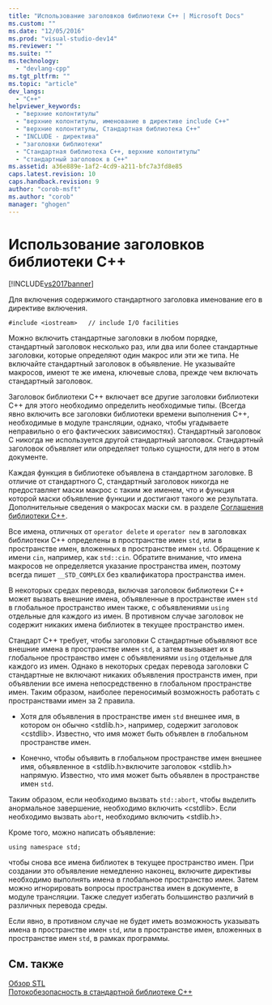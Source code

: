 ```yaml
---
title: "Использование заголовков библиотеки C++ | Microsoft Docs"
ms.custom: ""
ms.date: "12/05/2016"
ms.prod: "visual-studio-dev14"
ms.reviewer: ""
ms.suite: ""
ms.technology: 
  - "devlang-cpp"
ms.tgt_pltfrm: ""
ms.topic: "article"
dev_langs: 
  - "C++"
helpviewer_keywords: 
  - "верхние колонтитулы"
  - "верхние колонтитулы, именование в директиве include C++"
  - "верхние колонтитулы, Стандартная библиотека C++"
  - "INCLUDE - директива"
  - "заголовки библиотеки"
  - "Стандартная библиотека C++, верхние колонтитулы"
  - "стандартный заголовок в C++"
ms.assetid: a36e889e-1af2-4cd9-a211-bfc7a3fd8e85
caps.latest.revision: 10
caps.handback.revision: 9
author: "corob-msft"
ms.author: "corob"
manager: "ghogen"
---
```

# Использование заголовков библиотеки C++
[!INCLUDE[vs2017banner](../assembler/inline/includes/vs2017banner.md)]

Для включения содержимого стандартного заголовка именование его в директиве включения.  
  
```  
#include <iostream>   // include I/O facilities  
```  
  
 Можно включить стандартные заголовки в любом порядке, стандартный заголовок несколько раз, или два или более стандартные заголовки, которые определяют один макрос или эти же типа.  Не включайте стандартный заголовок в объявление.  Не указывайте макросов, имеют те же имена, ключевые слова, прежде чем включать стандартный заголовок.  
  
 Заголовок библиотеки C\+\+ включает все другие заголовки библиотеки C\+\+ для этого необходимо определить необходимые типы. \(Всегда явно включить все заголовки библиотеки времени выполнения C\+\+, необходимые в модуле трансляции, однако, чтобы угадываете неправильно о его фактических зависимостях\). Стандартный заголовок C никогда не используется другой стандартный заголовок.  Стандартный заголовок объявляет или определяет только сущности, для него в этом документе.  
  
 Каждая функция в библиотеке объявлена в стандартном заголовке.  В отличие от стандартного C, стандартный заголовок никогда не предоставляет маски макрос с таким же именем, что и функция которой маски объявление функции и достигают такого же результата.  Дополнительные сведения о макросах маски см. в разделе [Соглашения библиотеки C\+\+](../standard-library/cpp-library-conventions.md).  
  
 Все имена, отличных от `operator delete` и `operator new` в заголовках библиотеки C\+\+ определены в пространстве имен `std`, или в пространстве имен, вложенных в пространстве имен `std`.  Обращение к имени `cin`, например, как `std::cin`.  Обратите внимание, что имена макросов не определяется указание пространства имен, поэтому всегда пишет `__STD_COMPLEX` без квалификатора пространства имен.  
  
 В некоторых средах перевода, включая заголовок библиотеки C\+\+ может вызвать внешние имена, объявленные в пространстве имен `std` в глобальное пространство имен также, с объявлениями `using` отдельные для каждого из имен.  В противном случае заголовок не содержит никаких имена библиотек в текущее пространство имен.  
  
 Стандарт C\+\+ требует, чтобы заголовки C стандартные объявляют все внешние имена в пространстве имен `std`, а затем вызывает их в глобальное пространство имен с объявлениями `using` отдельные для каждого из имен.  Однако в некоторых средах перевода заголовки C стандартные не включают никаких объявления пространств имен, при объявлении все имена непосредственно в глобальном пространстве имен.  Таким образом, наиболее переносимый возможность работать с пространствами имен за 2 правила.  
  
-   Хотя для объявления в пространстве имен `std` внешнее имя, в котором он обычно \<stdlib.h\>, например, содержит заголовок \<cstdlib\>.  Известно, что имя может быть объявлен в глобальном пространстве имен.  
  
-   Конечно, чтобы объявить в глобальном пространстве имен внешнее имя, объявленное в \<stdlib.h\>включите заголовок \<stdlib.h\> напрямую.  Известно, что имя может быть объявлен в пространстве имен `std`.  
  
 Таким образом, если необходимо вызвать `std::abort`, чтобы выделить анормальное завершение, необходимо включить \<cstdlib\>.  Если необходимо вызвать `abort`, необходимо включить \<stdlib.h\>.  
  
 Кроме того, можно написать объявление:  
  
```  
using namespace std;  
```  
  
 чтобы снова все имена библиотек в текущее пространство имен.  При создании это объявление немедленно наконец, включите директивы необходимо выполнять имена в глобальное пространство имен.  Затем можно игнорировать вопросы пространства имен в документе, в модуле трансляции.  Также следует избегать большинство различий в различных перевода среды.  
  
 Если явно, в противном случае не будет иметь возможность указывать имена в пространстве имен `std`, или в пространстве имен, вложенных в пространстве имен `std`, в рамках программы.  
  
## См. также  
 [Обзор STL](../standard-library/cpp-standard-library-overview.md)   
 [Потокобезопасность в стандартной библиотеке C\+\+](../standard-library/thread-safety-in-the-cpp-standard-library.md)
